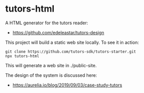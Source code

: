 # tutors-html

A HTML generator for the tutors reader:

- <https://github.com/edeleastar/tutors-design>

This project will build a static web site locally. To see it in action:

```
git clone https://github.com/tutors-sdk/tutors-starter.git
npx tutors-html
```

This will generate a web site in ./public-site.

The design of the system is discussed here:

- <https://aurelia.io/blog/2019/09/03/case-study-tutors>
